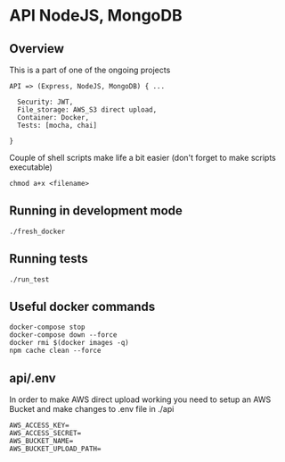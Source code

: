 # API NodeJS, MongoDB

## Overview

This is a part of one of the ongoing projects

```
API => (Express, NodeJS, MongoDB) { ...

  Security: JWT,
  File_storage: AWS_S3 direct upload,
  Container: Docker,
  Tests: [mocha, chai]

}
```

Couple of shell scripts make life a bit easier (don't forget to make scripts executable)

```
chmod a+x <filename>
```

## Running in development mode

```
./fresh_docker
```

## Running tests

```
./run_test
```

## Useful docker commands

```
docker-compose stop
docker-compose down --force
docker rmi $(docker images -q)
npm cache clean --force
```
## api/.env

In order to make AWS direct upload working you need to setup an AWS Bucket and make changes to .env file in ./api

```
AWS_ACCESS_KEY=
AWS_ACCESS_SECRET=
AWS_BUCKET_NAME=
AWS_BUCKET_UPLOAD_PATH=
```
